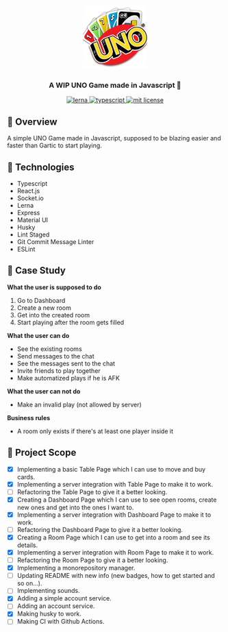 <p align="center">
	<img src="./assets/uno_icon.png" height="150" width="150" alt="icon example" />
</p>	

<h3 align="center">
  A WIP UNO Game made in Javascript 🎴
</h3>

<p align="center">
	<a href="https://lerna.js.org/">
		<img alt="lerna" src="https://img.shields.io/badge/maintained%20with-lerna-cc00ff.svg" alt="maintained with lerna"/>
	</a>
	<a href="https://github.com/microsoft/TypeScript">
		<img alt="typescript" src="https://camo.githubusercontent.com/41c68e9f29c6caccc084e5a147e0abd5f392d9bc/68747470733a2f2f62616467656e2e6e65742f62616467652f547970655363726970742f7374726963742532302546302539462539322541412f626c7565">
	</a>
	<a href="https://github.com/guilhermebkel/uno-game">
		<img alt="mit license" src="https://img.shields.io/github/license/guilhermebkel/uno-game?color=0051ff" />
	</a>
</p>

## 📌 Overview

A simple UNO Game made in Javascript, supposed to be blazing easier and faster than Gartic to start playing. 

## 🔧 Technologies

- Typescript
- React.js
- Socket.io
- Lerna
- Express
- Material UI
- Husky
- Lint Staged
- Git Commit Message Linter
- ESLint

## 🌇 Case Study
**What the user is supposed to do**
1. Go to Dashboard
2. Create a new room
3. Get into the created room
5. Start playing after the room gets filled

**What the user can do**
- See the existing rooms
- Send messages to the chat
- See the messages sent to the chat
- Invite friends to play together
- Make automatized plays if he is AFK

**What the user can not do**
- Make an invalid play (not allowed by server)

**Business rules**
- A room only exists if there's at least one player inside it


## 👣 Project Scope

- [X] Implementing a basic Table Page which I can use to move and buy cards.
- [X] Implementing a server integration with Table Page to make it to work.
- [ ] Refactoring the Table Page to give it a better looking.
- [X] Creating a Dashboard Page which I can use to see open rooms, create new ones and get into the ones I want to.
- [X] Implementing a server integration with Dashboard Page to make it to work.
- [ ] Refactoring the Dashboard Page to give it a better looking.
- [X] Creating a Room Page which I can use to get into a room and see its details.
- [X] Implementing a server integration with Room Page to make it to work.
- [ ] Refactoring the Room Page to give it a better looking.
- [X] Implementing a monorepository manager.
- [ ] Updating README with new info (new badges, how to get started and so on...).
- [ ] Implementing sounds.
- [X] Adding a simple account service.
- [ ] Adding an account service.
- [X] Making husky to work.
- [ ] Making CI with Github Actions.
